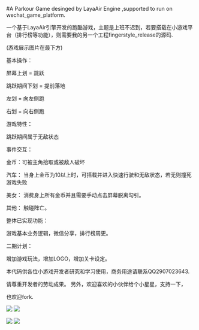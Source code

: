 #A Parkour Game desinged by LayaAir Engine ,supported to run on wechat_game_platform.

一个基于LayaAir引擎开发的跑酷游戏，主题是上班不迟到，若要搭载在小游戏平台（排行榜等功能），则需要我的另一个工程fingerstyle_release的源码.

(游戏展示图片在最下方)

基本操作：

屏幕上划 = 跳跃

跳跃期间下划 = 提前落地

左划 = 向左侧跑

右划 = 向右侧跑


游戏特性：

跳跃期间属于无敌状态

事件交互：

金币：可被主角拾取或被敌人破坏

汽车： 当身上金币为10以上时，可搭载并进入快速行驶和无敌状态，若无则撞死游戏失败

美女： 消费身上所有金币并且需要手动点击屏幕脱离勾引。

其他： 触碰阵亡。


整体已实现功能：

游戏基本业务逻辑，微信分享，排行榜周更。

二期计划：

增加游戏玩法，增加LOGO，增加关卡设定。

本代码供各位小游戏开发者研究和学习使用，商务用途请联系QQ2907023643.

请尊重开发者的劳动成果。 另外，欢迎喜欢的小伙伴给个小星星，支持一下，

也欢迎fork.

![](http://redtreeblog-1253690989.cosgz.myqcloud.com/guapi/webwxgetmsgimg%20%284%29.jpg)
![](http://redtreeblog-1253690989.cosgz.myqcloud.com/guapi/webwxgetmsgimg%20%285%29.jpg)

![](http://redtreeblog-1253690989.cosgz.myqcloud.com/guapi/webwxgetmsgimg%20%286%29.jpg)
![](http://redtreeblog-1253690989.cosgz.myqcloud.com/guapi/webwxgetmsgimg%20%287%29.jpg)
